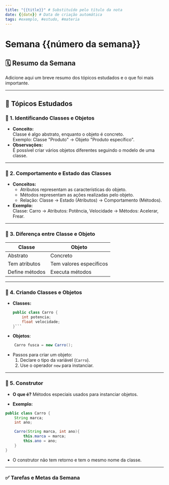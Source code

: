 ```yaml
---
title: "{{title}}" # Substituído pelo título da nota
date: {{date}} # Data de criação automática
tags: #exemplo, #estudo, #materia
---
```

# Semana {{número da semana}}

## 🗓 Resumo da Semana  
Adicione aqui um breve resumo dos tópicos estudados e o que foi mais importante.  

---

## 📖 Tópicos Estudados  

### 🧩 1. Identificando Classes e Objetos  
- **Conceito:**  
  Classe é algo abstrato, enquanto o objeto é concreto.  
  Exemplo: Classe "Produto" → Objeto "Produto específico".  
- **Observações:**  
  É possível criar vários objetos diferentes seguindo o modelo de uma classe.  

---

### 🧩 2. Comportamento e Estado das Classes  
- **Conceitos:**  
  - Atributos representam as características do objeto.  
  - Métodos representam as ações realizadas pelo objeto.  
  - Relação: Classe → Estado (Atributos) → Comportamento (Métodos).  
- **Exemplo:**  
  Classe: Carro → Atributos: Potência, Velocidade → Métodos: Acelerar, Frear.  

---

### 🧩 3. Diferença entre Classe e Objeto  
| Classe         | Objeto                   |
| -------------- | ------------------------ |
| Abstrato       | Concreto                 |
| Tem atributos  | Tem valores específicos  |
| Define métodos | Executa métodos          |

---

### 🧩 4. Criando Classes e Objetos  
- **Classes:**  
  ```java
  public class Carro {
      int potencia;
      float velocidade;
  }```

- **Objetos**: 
```java
	Carro fusca = new Carro(); 
```
- Passos para criar um objeto:
	1. Declare o tipo da variável (`Carro`).
	2. Use o operador `new` para instanciar.

---

### 🧩 5. Construtor

- **O que é?**
Métodos especiais usados para instanciar objetos.

- **Exemplo:**
```java
public class Carro {
	String marca;
	int ano;

	Carro(String marca, int ano){
		this.marca = marca;
		this.ano = ano;
	}
}
```

- O construtor não tem retorno e tem o mesmo nome da classe.

---

### ✅ **Tarefas e Metas da Semana**

